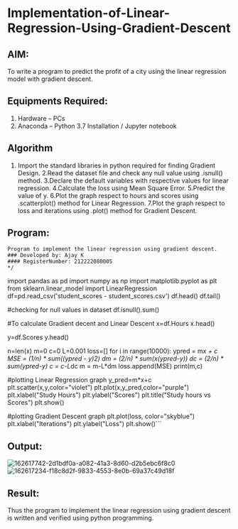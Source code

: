 # Implementation-of-Linear-Regression-Using-Gradient-Descent

## AIM:
To write a program to predict the profit of a city using the linear regression model with gradient descent.

## Equipments Required:
1. Hardware – PCs
2. Anaconda – Python 3.7 Installation / Jupyter notebook

## Algorithm
1. Import the standard libraries in python required for finding Gradient Design.
2.Read the dataset file and check any null value using .isnull() method.
3.Declare the default variables with respective values for linear regression.
4.Calculate the loss using Mean Square Error.
5.Predict the value of y.
6.Plot the graph respect to hours and scores using .scatterplot() method for Linear Regression.
7.Plot the graph respect to loss and iterations using .plot() method for Gradient Descent.

## Program:

```/*
Program to implement the linear regression using gradient descent.
### Developed by: Ajay K
#### RegisterNumber: 212222080005 
*/
```
import pandas as pd
import numpy as np
import matplotlib.pyplot as plt
from sklearn.linear_model import LinearRegression
df=pd.read_csv('student_scores - student_scores.csv')
df.head()
df.tail()

#checking for null values in dataset
df.isnull().sum()

#To calculate Gradient decent and Linear Descent
x=df.Hours
x.head()

y=df.Scores
y.head()

n=len(x)
m=0
c=0
L=0.001
loss=[]
for i in range(10000):
    ypred = m*x + c
    MSE = (1/n) * sum((ypred - y)*2)
    dm = (2/n) * sum(x*(ypred-y))
    dc = (2/n) * sum(ypred-y)
    c = c-L*dc
    m = m-L*dm
    loss.append(MSE)
print(m,c)

#plotting Linear Regression graph
y_pred=m*x+c
plt.scatter(x,y,color="violet")
plt.plot(x,y_pred,color="purple")
plt.xlabel("Study Hours")
plt.ylabel("Scores")
plt.title("Study hours vs Scores")
plt.show()

#plotting Gradient Descent graph
plt.plot(loss, color="skyblue")
plt.xlabel("Iterations")
plt.ylabel("Loss")
plt.show()```


## Output:
![162617742-2d1bdf0a-a082-41a3-8d60-d2b5ebc6f8c0](https://github.com/Ajaydon420/Implementation-of-Linear-Regression-Using-Gradient-Descent/assets/161410969/4962deb8-54a8-4842-a064-d832daccd632)
![162617234-f18c8d2f-9833-4553-8e0b-69a37c49d18f](https://github.com/Ajaydon420/Implementation-of-Linear-Regression-Using-Gradient-Descent/assets/161410969/49137f2f-270f-46dd-a96a-5aed8ee07cea)




## Result:
Thus the program to implement the linear regression using gradient descent is written and verified using python programming.
